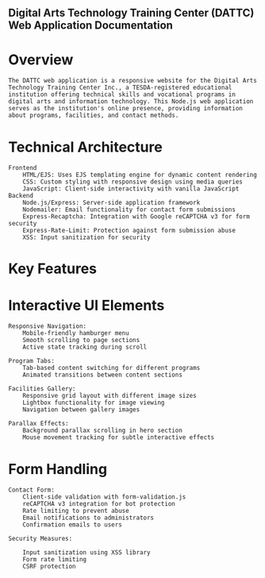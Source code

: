 <!-- @format -->

## Digital Arts Technology Training Center (DATTC) Web Application Documentation

# Overview

    The DATTC web application is a responsive website for the Digital Arts Technology Training Center Inc., a TESDA-registered educational institution offering technical skills and vocational programs in digital arts and information technology. This Node.js web application serves as the institution's online presence, providing information about programs, facilities, and contact methods.

# Technical Architecture

    Frontend
        HTML/EJS: Uses EJS templating engine for dynamic content rendering
        CSS: Custom styling with responsive design using media queries
        JavaScript: Client-side interactivity with vanilla JavaScript
    Backend
        Node.js/Express: Server-side application framework
        Nodemailer: Email functionality for contact form submissions
        Express-Recaptcha: Integration with Google reCAPTCHA v3 for form security
        Express-Rate-Limit: Protection against form submission abuse
        XSS: Input sanitization for security

# Key Features

# Interactive UI Elements

    Responsive Navigation:
        Mobile-friendly hamburger menu
        Smooth scrolling to page sections
        Active state tracking during scroll

    Program Tabs:
        Tab-based content switching for different programs
        Animated transitions between content sections

    Facilities Gallery:
        Responsive grid layout with different image sizes
        Lightbox functionality for image viewing
        Navigation between gallery images

    Parallax Effects:
        Background parallax scrolling in hero section
        Mouse movement tracking for subtle interactive effects

# Form Handling

    Contact Form:
        Client-side validation with form-validation.js
        reCAPTCHA v3 integration for bot protection
        Rate limiting to prevent abuse
        Email notifications to administrators
        Confirmation emails to users

    Security Measures:

        Input sanitization using XSS library
        Form rate limiting
        CSRF protection
